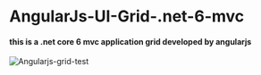 # AngularJs-UI-Grid-.net-6-mvc
#### this is a .net core 6 mvc application grid developed by angularjs
![Angularjs-grid-test](https://github.com/nalinjaya7/AngularJs-UI-Grid-.net-6-mvc/assets/116587602/2c201c69-ef44-4131-bc4b-85eee42a3ef3)
